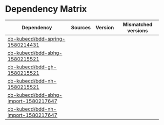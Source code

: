 # Dependency Matrix

Dependency | Sources | Version | Mismatched versions
---------- | ------- | ------- | -------------------
[cb-kubecd/bdd-spring-1580214431](https://github.com/cb-kubecd/bdd-spring-1580214431.git) |  | []() | 
[cb-kubecd/bdd-sbhg-1580215521](https://github.com/cb-kubecd/bdd-sbhg-1580215521.git) |  | []() | 
[cb-kubecd/bdd-gh-1580215521](https://github.com/cb-kubecd/bdd-gh-1580215521.git) |  | []() | 
[cb-kubecd/bdd-nh-1580215521](https://github.com/cb-kubecd/bdd-nh-1580215521.git) |  | []() | 
[cb-kubecd/bdd-sbhg-import-1580217647](https://github.com/cb-kubecd/bdd-sbhg-import-1580217647.git) |  | []() | 
[cb-kubecd/bdd-nh-import-1580217647](https://github.com/cb-kubecd/bdd-nh-import-1580217647.git) |  | []() | 
